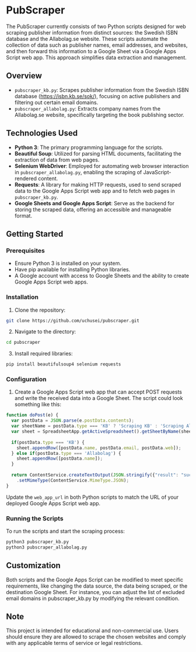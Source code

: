 # PubScraper

The PubScraper currently consists of two Python scripts designed for web scraping publisher information from distinct sources: the Swedish ISBN database and the Allabolag.se website. These scripts automate the collection of data such as publisher names, email addresses, and websites, and then forward this information to a Google Sheet via a Google Apps Script web app. This approach simplifies data extraction and management.

## Overview

- `pubscraper_kb.py`: Scrapes publisher information from the Swedish ISBN database (https://isbn.kb.se/sok/), focusing on active publishers and filtering out certain email domains.
- `pubscraper_allabolag.py`: Extracts company names from the Allabolag.se website, specifically targeting the book publishing sector.

## Technologies Used

- **Python 3**: The primary programming language for the scripts.
- **Beautiful Soup**: Utilized for parsing HTML documents, facilitating the extraction of data from web pages.
- **Selenium WebDriver**: Employed for automating web browser interaction in `pubscraper_allabolag.py`, enabling the scraping of JavaScript-rendered content.
- **Requests**: A library for making HTTP requests, used to send scraped data to the Google Apps Script web app and to fetch web pages in `pubscraper_kb.py`.
- **Google Sheets and Google Apps Script**: Serve as the backend for storing the scraped data, offering an accessible and manageable format.

## Getting Started

### Prerequisites

- Ensure Python 3 is installed on your system.
- Have pip available for installing Python libraries.
- A Google account with access to Google Sheets and the ability to create Google Apps Script web apps.

### Installation

1. Clone the repository:
```sh
git clone https://github.com/uchusei/pubscraper.git
```
2. Navigate to the directory:
```sh
cd pubscraper
```
3. Install required libraries:
```sh
pip install beautifulsoup4 selenium requests
```

### Configuration

1. Create a Google Apps Script web app that can accept POST requests and write the received data into a Google Sheet. The script could look something like this:
```javascript
function doPost(e) {
  var postData = JSON.parse(e.postData.contents);
  var sheetName = postData.type === 'KB' ? 'Scraping KB' : 'Scraping Allabolag';
  var sheet = SpreadsheetApp.getActiveSpreadsheet().getSheetByName(sheetName);
  
  if(postData.type === 'KB') {
    sheet.appendRow([postData.name, postData.email, postData.web]);
  } else if(postData.type === 'Allabolag') {
    sheet.appendRow([postData.name]);
  }
  
  return ContentService.createTextOutput(JSON.stringify({"result": "success"}))
    .setMimeType(ContentService.MimeType.JSON);
}
```
Update the `web_app_url` in both Python scripts to match the URL of your deployed Google Apps Script web app.

### Running the Scripts

To run the scripts and start the scraping process:
```sh
python3 pubscraper_kb.py
python3 pubscraper_allabolag.py
```

## Customization

Both scripts and the Google Apps Script can be modified to meet specific requirements, like changing the data source, the data being scraped, or the destination Google Sheet. For instance, you can adjust the list of excluded email domains in pubscraper_kb.py by modifying the relevant condition.

## Note

This project is intended for educational and non-commercial use. Users should ensure they are allowed to scrape the chosen websites and comply with any applicable terms of service or legal restrictions.
